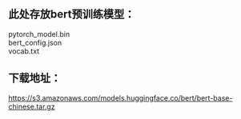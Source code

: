 ## 此处存放bert预训练模型：  
pytorch_model.bin  
bert_config.json  
vocab.txt  

## 下载地址：  
https://s3.amazonaws.com/models.huggingface.co/bert/bert-base-chinese.tar.gz